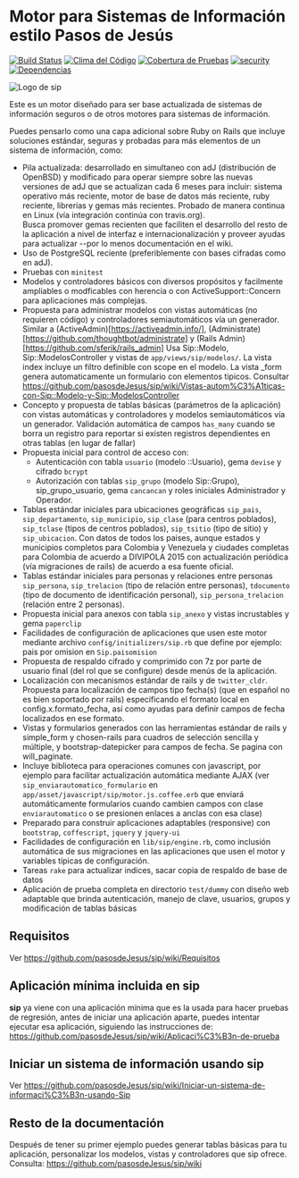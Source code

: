 # Motor para Sistemas de Información estilo Pasos de Jesús
[![Build Status](https://semaphoreci.com/api/v1/vtamara/sip/branches/master/badge.svg)](https://semaphoreci.com/vtamara/sip) [![Clima del Código](https://codeclimate.com/github/pasosdeJesus/sip/badges/gpa.svg)](https://codeclimate.com/github/pasosdeJesus/sip) [![Cobertura de Pruebas](https://codeclimate.com/github/pasosdeJesus/sip/badges/coverage.svg)](https://codeclimate.com/github/pasosdeJesus/sip) [![security](https://hakiri.io/github/pasosdeJesus/sip/master.svg)](https://hakiri.io/github/pasosdeJesus/sip/master) [![Dependencias](https://gemnasium.com/pasosdeJesus/sip.svg)](https://gemnasium.com/pasosdeJesus/sip) 

![Logo de sip](https://raw.githubusercontent.com/pasosdeJesus/sip/master/test/dummy/public/images/logo.jpg)

Este es un motor diseñado para ser base actualizada de sistemas de información seguros o 
de otros motores para sistemas de información.

Puedes pensarlo como una capa adicional sobre Ruby on Rails que incluye 
soluciones estándar, seguras y probadas para más elementos de un sistema 
de información, como:

- Pila actualizada: desarrollado en simultaneo con adJ (distribución de 
  OpenBSD) y modificado para operar siempre sobre las nuevas versiones
  de adJ que se actualizan cada 6 meses para incluir:
  sistema operativo más reciente, motor de base de datos más reciente, 
  ruby reciente, librerías y gemas más recientes.   Probado de manera 
  continua en Linux (vía integración continúa con travis.org).  
  Busca promover gemas recienten que faciliten el desarrollo del resto
  de la aplicación a nivel de interfaz e internacionalización y proveer
  ayudas para actualizar --por lo menos documentación en el wiki.
- Uso de PostgreSQL reciente (preferiblemente con bases cifradas como en 
  adJ).
- Pruebas con ```minitest```
- Modelos y controladores básicos con diversos propósitos y facilmente ampliables o modficables con herencia o con ActiveSupport::Concern para aplicaciones más complejas.
- Propuesta para administrar modelos con vistas automáticas (no requieren código) y 
  controladores semiautomáticos vía un generador.  Similar a 
  (ActiveAdmin)[https://activeadmin.info/],
  (Administrate)[https://github.com/thoughtbot/administrate] y
  (Rails Admin)[https://github.com/sferik/rails_admin]
  Usa Sip::Modelo, Sip::ModelosController y vistas de 
  ```app/views/sip/modelos/```. La vista index incluye
  un filtro definible con scope en el modelo.  La vista 
  _form genera automaticamente un formulario con elementos tipicos.
  Consultar https://github.com/pasosdeJesus/sip/wiki/Vistas-autom%C3%A1ticas-con-Sip::Modelo-y-Sip::ModelosController
- Concepto y propuesta de tablas básicas (parámetros de la aplicación) con
  vistas automáticas y controladores y modelos semiautomáticos vía un generador. Validación automática de campos ```has_many``` cuando se borra un registro para reportar si existen  registros dependientes en otras tablas (en lugar de fallar)
- Propuesta inicial para control de acceso con:
  - Autenticación con tabla ```usuario``` (modelo ::Usuario), gema ```devise``` y cifrado ```bcrypt```
  - Autorización con tablas ```sip_grupo``` (modelo Sip::Grupo), sip_grupo_usuario, gema ```cancancan``` y roles iniciales Administrador y Operador.
- Tablas estándar iniciales para ubicaciones geográficas ```sip_pais```, ```sip_departamento```, ```sip_municipio```, ```sip_clase``` (para centros poblados), ```sip_tclase``` (tipos de centros poblados), ```sip_tsitio``` (tipo de sitio) y ```sip_ubicacion```. Con datos de todos los paises, aunque estados y municipios completos para Colombia y Venezuela y ciudades completas para Colombia de acuerdo a DIVIPOLA 2015 con actualización periódica (vía migraciones de rails) de acuerdo a esa fuente oficial.
- Tablas estándar iniciales para personas y relaciones entre personas ```sip_persona```, ```sip_trelacion``` (tipo de relación entre personas),  ```tdocumento``` (tipo de documento de identificación personal), ```sip_persona_trelacion``` (relación entre 2 personas).
- Propuesta inicial para anexos con tabla ```sip_anexo``` y vistas incrustables y gema ```paperclip```
- Facilidades de configuración de aplicaciones que usen este motor mediante archivo ```config/initializers/sip.rb``` que define por ejemplo: pais por omision en ```Sip.paisomision```
- Propuesta de respaldo cifrado y comprimido con 7z por parte de usuario final (del rol que se configure) desde menús de la aplicación.
- Localización con mecanismos estándar de rails y de ```twitter_cldr```.
  Propuesta para localización de campos tipo fecha(s) (que en español no es bien 
  soportado por rails) especificando el formato local en 
  config.x.formato_fecha, así como ayudas para definir campos de fecha 
  localizados en ese formato.
- Vistas y formularios generados con las herramientas estándar de rails 
  y simple_form y chosen-rails para cuadros de selección sencilla y múltiple,
  y bootstrap-datepicker para campos de fecha. Se pagina con will_paginate.
- Incluye biblioteca para operaciones comunes con javascript, por ejemplo para 
  facilitar actualización automática mediante AJAX (ver 
  ```sip_enviarautomatico_formulario``` en 
  ```app/asset/javascript/sip/motor.js.coffee.erb``` que enviará
  automáticamente formularios cuando cambien campos con clase
  ```enviarautomatico``` o se presionen enlaces a anclas con esa clase)
- Preparado para construir aplicaciones adaptables (responsive) con 
  ```bootstrap```, ```coffescript```, ```jquery``` y ```jquery-ui```
- Facilidades de configuración en ```lib/sip/engine.rb```, como inclusión 
  automática de sus migraciones en las aplicaciones que usen el motor y 
  variables típicas de configuración.
- Tareas ```rake``` para actualizar indices, sacar copia de respaldo de base 
  de datos
- Aplicación de prueba completa en directorio ```test/dummy``` con diseño 
  web adaptable que brinda autenticación, manejo de clave, usuarios, 
  grupos y modificación de tablas básicas 

## Requisitos

Ver <https://github.com/pasosdeJesus/sip/wiki/Requisitos>

## Aplicación mínima incluida en sip

**sip** ya viene con una aplicación mínima que es la usada para hacer
pruebas de regresión, antes de iniciar una aplicación aparte, puedes
intentar ejecutar esa aplicación, siguiendo las instrucciones de:
<https://github.com/pasosdeJesus/sip/wiki/Aplicaci%C3%B3n-de-prueba>

## Iniciar un sistema de información usando sip

Ver https://github.com/pasosdeJesus/sip/wiki/Iniciar-un-sistema-de-informaci%C3%B3n-usando-Sip

## Resto de la documentación 

Después de tener su primer ejemplo puedes generar tablas básicas para 
tu aplicación, personalizar los modelos, vistas y controladores que sip 
ofrece. Consulta: https://github.com/pasosdeJesus/sip/wiki

